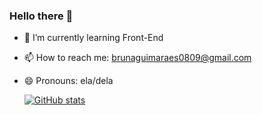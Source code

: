 ### Hello there 👋

- 🌱 I’m currently learning Front-End
- 📫 How to reach me: brunaguimaraes0809@gmail.com
- 😄 Pronouns: ela/dela

  [![GitHub stats](https://github-readme-stats.vercel.app/apibrunagmrsanuraghazra)](https://github.com/anuraghazra/github-readme-stats)             
